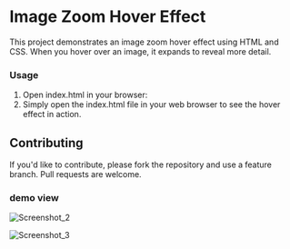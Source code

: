 # Image Zoom Hover Effect

This project demonstrates an image zoom hover effect using HTML and CSS. When you hover over an image, it expands to reveal more detail.


### Usage

1. Open index.html in your browser:
2. Simply open the index.html file in your web browser to see the hover effect in action.

## Contributing

If you'd like to contribute, please fork the repository and use a feature branch. Pull requests are welcome.

### demo view

![Screenshot_2](https://github.com/arnob-webber/img-hover-zoom/assets/125948021/a31f9fe7-3eb3-4547-a38a-afdfe23acf80)

![Screenshot_3](https://github.com/arnob-webber/img-hover-zoom/assets/125948021/2817a220-b348-40d8-a176-d2bf80d3ec97)
